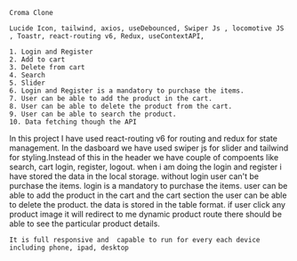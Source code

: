 <!-- Project Name -->

    Croma Clone

<!-- Used Package and library's -->

    Lucide Icon, tailwind, axios, useDebounced, Swiper Js , locomotive JS , Toastr, react-routing v6, Redux, useContextAPI,

<!-- Features -->

    1. Login and Register
    2. Add to cart
    3. Delete from cart
    4. Search
    5. Slider
    6. Login and Register is a mandatory to purchase the items.
    7. User can be able to add the product in the cart.
    8. User can be able to delete the product from the cart.
    9. User can be able to search the product.
    10. Data fetching though the API

<!-- Usage -->

In this project I have used react-routing v6 for routing and redux for state management.
In the dasboard we have used swiper js for slider and tailwind for styling.Instead of this in the header we have couple of compoents like search, cart login, register, logout.
when i am doing the login and register i have stored the data in the local storage.
without login user can't be purchase the items. login is a mandatory to purchase the items. user can be able to add the product in the cart and the cart section the user can be able to delete the product. the data is stored in the table format. if user click any product image it will redirect to me dynamic product route there should be able to see the particular product details.

<!-- Responsive -->

    It is full responsive and  capable to run for every each device including phone, ipad, desktop

<!-- Deployment Link -->
